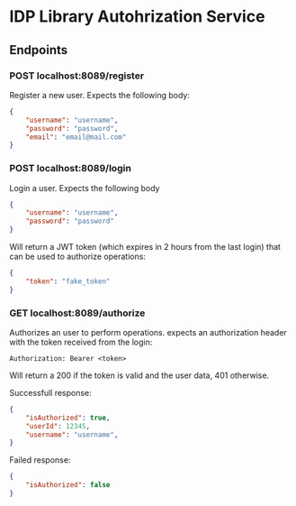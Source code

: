 # IDP Library Autohrization Service

## Endpoints

### POST localhost:8089/register

Register a new user. Expects the following body:

```json
{
    "username": "username",
    "password": "password",
    "email": "email@mail.com"
}
```

### POST localhost:8089/login

Login a user. Expects the following body

```json
{
    "username": "username",
    "password": "password"
}
```

Will return a JWT token (which expires in 2 hours from the last login) that can be used to authorize operations:

```json
{
    "token": "fake_token"
}
```

### GET localhost:8089/authorize

Authorizes an user to perform operations. expects an authorization header with the token received from the login:

```Authorization: Bearer <token>```

Will return a 200 if the token is valid and the user data, 401 otherwise.


Successfull response:
```json
{
    "isAuthorized": true,
    "userId": 12345,
    "username": "username",
}
```

Failed response:
```json
{
    "isAuthorized": false
}
```



